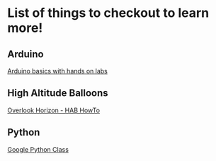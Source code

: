 # List of things to checkout to learn more!

## Arduino
[Arduino basics with hands on labs](https://youtu.be/fJWR7dBuc18)

## High Altitude Balloons
[Overlook Horizon - HAB HowTo](https://www.overlookhorizon.com/how-to-launch-weather-balloons/)

## Python
[Google Python Class](https://developers.google.com/edu/python)